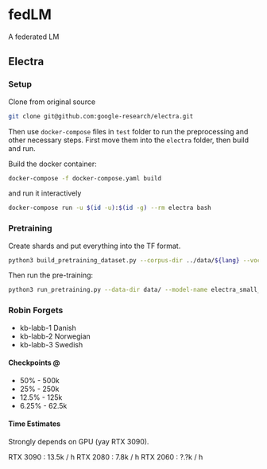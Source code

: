 # fedLM

A federated LM

## Electra

### Setup

Clone from original source

```bash
git clone git@github.com:google-research/electra.git
```

Then use `docker-compose` files in `test` folder to run the preprocessing and
other necessary steps.
First move them into the `electra` folder, then build and run.

Build the docker container:

```bash
docker-compose -f docker-compose.yaml build
```

and run it interactively

```bash
docker-compose run -u $(id -u):$(id -g) --rm electra bash
```

### Pretraining

Create shards and put everything into the TF format.

```bash
python3 build_pretraining_dataset.py --corpus-dir ../data/${lang} --vocab-file ../data/vocab.${lang}.txt --output-dir ./data/ --max-seq-length 128 --num-processes 15 --blanks-separate-docs True --do-lower-case
```

Then run the pre-training:

```bash
python3 run_pretraining.py --data-dir data/ --model-name electra_small_$lang --hparams '{"debug": false, "do_train": true, "do_eval": false, "vocab_size": 31000, "vocab_file": "vocab.$lang.txt"}'
```

### Robin Forgets

- kb-labb-1 Danish
- kb-labb-2 Norwegian
- kb-labb-3 Swedish

#### Checkpoints @

- 50% - 500k
- 25% - 250k
- 12.5% - 125k
- 6.25% - 62.5k

#### Time Estimates

Strongly depends on GPU (yay RTX 3090).

RTX 3090 : 13.5k / h
RTX 2080 :  7.8k / h
RTX 2060 :  ?.?k / h

